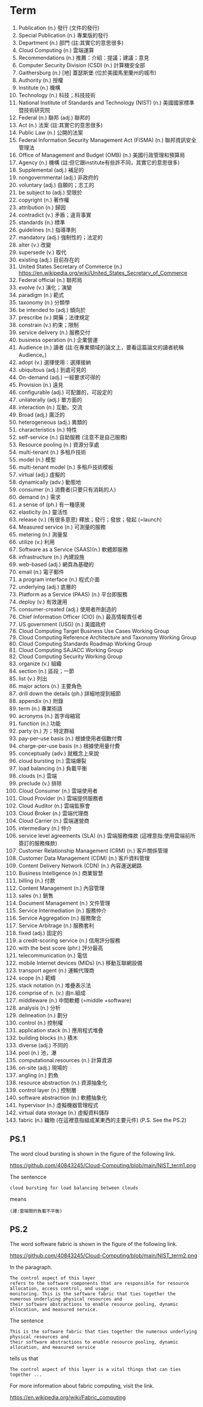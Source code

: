 # Term
1. Publication (n.) 發行 (文件的發行)
2. Special Publication (n.) 專業版的發行
3. Department (n.) 部門 (註:其實它的意思很多)
4. Cloud Computing (n.) 雲端運算
5. Recommendations (n.) 推薦：介紹：提議；建議；意見
6. Computer Security Division (CSD) (n.) 計算機安全部
7. Gaithersburg (n.) [地] 蓋瑟斯堡 (位於美國馬里蘭州的城市) 
8. Authority (n.) 授權
9. Institute (n.) 機構
10. Technology (n.) 科技；科技技術
11. National Institute of Standards and Technology (NIST) (n.) 美國國家標準暨技術研究院
12. Federal (n.) 聯邦 (adj.) 聯邦的
13. Act (n.) 法案 (註:其實它的意思很多)
14. Public Law (n.) 公開的法案
15. Federal Information Security Management Act  (FISMA) (n.) 聯邦資訊安全管理法 
16. Office  of  Management and Budget (OMB) (n.) 美國行政管理和預算局
17. Agency (n.) 機構 (註:但它跟institute有些許不同，其實它的意思很多)
18. Supplemental (adj.) 補足的
19. nongovernmental (adj.) 非政府的
20. voluntary (adj.) 自願的；志工的
21. be subject to (adj.) 受限於
22. copyright (n.) 著作權
23. attribution (n.) 歸因
24. contradict (v.) 矛盾；違背事實
25. standards (n.) 標準
26. guidelines (n.) 指導準則
27. mandatory (adj.) 強制性的；法定的
28. alter (v.) 改變
29. supersede (v.) 取代
30. existing (adj.) 目前存在的
31. United States Secretary of Commerce (n.) https://en.wikipedia.org/wiki/United_States_Secretary_of_Commerce
32. Federal official (n.) 聯邦局
33. evolve (v.) 演化；演變
34. paradigm (n.) 範式
35. taxonomy (n.) 分類學
36. be intended to (adj.) 傾向於
37. prescribe (v.) 開藥；法律規定
38. constrain (v.) 約束；限制
39. service delivery (n.) 服務交付
40. business operation (n.) 企業營運
41. Audience (n.) 讀者 (註:在專業領域的論文上，要看這篇論文的讀者統稱 Audience。)
42. adopt (v.) 選擇使用：選擇接納
43. ubiquitous (adj.) 到處可見的
44. On-demand (adj.) 一經要求可得的
45. Provision (n.) 遠見
46. configurable (adj.) 可配置的，可設定的
47. unilaterally (adj.) 單方面的
48. interaction (n.) 互動，交流
49. Broad (adj.) 廣泛的
50. heterogeneous (adj.) 異類的
51. characteristics (n.) 特性
52. self-service (n.) 自助服務 (注意不是自己服務)
53. Resource pooling (n.) 資源分享處
54. multi-tenant (n.) 多租戶技術 
55. model (n.) 模型
56. multi-tenant model (n.) 多租戶技術模板
57. virtual  (adj.) 虛擬的
58. dynamically (adv.) 動態地
59. consumer (n.) 消費者(只要只有消耗的人)
60. demand (n.) 需求
61. a sense of (ph.) 有一種感覺
62. elasticity (n.) 靈活性
63. release (v.) (有很多意思) 釋放；發行；發放；發起 (=launch)
64. Measured service (n.) 可測量的服務
65. metering (n.) 測量泵
66. utilize (v.) 利用
67. Software as a Service (SAAS)(n.) 軟體即服務
68. infrastructure (n.) 內建設施
69. web-based (adj.) 網頁為基礎的
70. email (n.) 電子郵件
71. a program interface (n.) 程式介面
72. underlying (adj.) 底層的
73. Platform as a Service (PAAS) (n.) 平台即服務
74. deploy (v.) 有效運用
75. consumer-created (adj.) 使用者所創造的
76. Chief Information Officer (CIO) (n.) 最高情報責任者
77. US government (USG) (n.) 美國政府
78. Cloud Computing Target Business Use Cases Working Group
79. Cloud Computing Reference Architecture and Taxonomy Working Group
80. Cloud Computing Standards Roadmap Working Group
81. Cloud Computing SAJACC Working Group 
82. Cloud Computing Security Working Group
83. organize (v.) 組織
84. section (n.) 區段；一節
85. list (v.) 列出
86. major actors (n.) 主要角色
87. drill down the details (ph.) 詳細地提到細節
88. appendix (n.) 附錄
89. term (n.) 專業術語
90. acronyms (n.) 首字母縮寫
91. function (n.) 功能 
92. party (n.) 方；特定群組
93. pay-per-use basis (n.) 根據使用者個數付費
94. charge-per-use basis (n.) 根據使用量付費
95. conceptually (adv.) 就概念上來說
96. cloud bursting (n.) 雲端爆裂
97. load balancing (n.) 負載平衡
98. clouds (n.) 雲端
99. preclude (v.) 排除
100. Cloud Consumer (n.) 雲端使用者
101. Cloud Provider (n.) 雲端提供服務者
102. Cloud Auditor (n.) 雲端監察會
103. Cloud Broker (n.) 雲端代理商
104. Cloud Carrier (n.) 雲端運營商
105. intermediary (n.) 仲介
106. service level agreements (SLA) (n.) 雲端服務條款 (這裡意指:使用雲端前所簽訂的服務條款)
107. Customer Relationship Management (CRM) (n.) 客戶關係管理
108. Customer Data Management (CDM) (n.) 客戶資料管理
109. Content Delivery Network (CDN) (n.) 內容運送網路 
110. Business Intelligence (n.) 商業智慧
111. billing (n.) 付款
112. Content Management (n.) 內容管理
113. sales (n.) 銷售
114. Document Management (n.) 文件管理
115. Service Intermediation (n.) 服務仲介
116. Service Aggregation (n.) 服務聚合
117. Service Arbitrage (n.) 服務套利
118. fixed (adj.) 固定的
119. a credit-scoring service (n.) 信用評分服務
120. with the best score (phr.) 評分最高
121. telecommunication (n.) 電信
122. mobile Internet devices (MIDs) (n.) 移動互聯網設備
123. transport agent (n.) 運輸代理商
124. scope (n.) 範疇
125. stack notation (n.) 堆疊表示法
126. comprise of n. (v.) 由n.組成
127. middleware (n.) 中間軟體 (=middle +software)
128. analysis (n.) 分析
129. delineation (n.) 劃分
130. control (n.) 控制權
131. application stack (n.) 應用程式堆疊
132. building blocks (n.) 積木
133. diverse (adj.) 不同的
134. pool (n.) 池，瀑
135. computational resources (n.) 計算資源
136. on-site (adj.) 現場的
137. angling (n.) 釣魚
138. resource abstraction (n.) 資源抽象化
139. control layer (n.) 控制層
140. software abstraction (n.) 軟體抽象化
141. hypervisor (n.) 虛擬機器管理程式
142. virtual data storage (n.) 虛擬資料儲存
143. fabric (n.) 織物 (在這裡意指組成某東西的主要元件) (P.S. See the PS.2)

## PS.1

The word cloud bursting is shown in the figure of the following link.

https://github.com/40843245/Cloud-Computing/blob/main/NIST_term1.png

The sentencce

    cloud bursting for load balancing between clouds 


means 

    (譯:雲端間的負載不平衡)

## PS.2

The word software fabric is shown in the figure of the following link.

https://github.com/40843245/Cloud-Computing/blob/main/NIST_term2.png

In the paragraph.

    The control aspect of this layer
    refers to the software components that are responsible for resource allocation, access control, and usage
    monitoring. This is the software fabric that ties together the numerous underlying physical resources and
    their software abstractions to enable resource pooling, dynamic allocation, and measured service.
    
The sentence 
  
    This is the software fabric that ties together the numerous underlying physical resources and
    their software abstractions to enable resource pooling, dynamic allocation, and measured service
    
tells us that 

    The control aspect of this layer is a vital things that can ties together ... 




For more information about fabric computing, visit the link.

https://en.wikipedia.org/wiki/Fabric_computing


 



